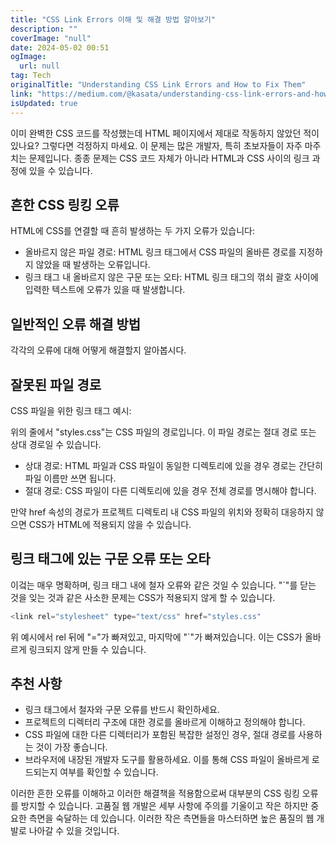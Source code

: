 ```yaml
---
title: "CSS Link Errors 이해 및 해결 방법 알아보기"
description: ""
coverImage: "null"
date: 2024-05-02 00:51
ogImage:
  url: null
tag: Tech
originalTitle: "Understanding CSS Link Errors and How to Fix Them"
link: "https://medium.com/@kasata/understanding-css-link-errors-and-how-to-fix-them-6ec15028736f"
isUpdated: true
---
```


이미 완벽한 CSS 코드를 작성했는데 HTML 페이지에서 제대로 작동하지 않았던 적이 있나요? 그렇다면 걱정하지 마세요. 이 문제는 많은 개발자, 특히 초보자들이 자주 마주치는 문제입니다. 종종 문제는 CSS 코드 자체가 아니라 HTML과 CSS 사이의 링크 과정에 있을 수 있습니다.

## 흔한 CSS 링킹 오류

HTML에 CSS를 연결할 때 흔히 발생하는 두 가지 오류가 있습니다:

- 올바르지 않은 파일 경로: HTML 링크 태그에서 CSS 파일의 올바른 경로를 지정하지 않았을 때 발생하는 오류입니다.
- 링크 태그 내 올바르지 않은 구문 또는 오타: HTML 링크 태그의 꺾쇠 괄호 사이에 입력한 텍스트에 오류가 있을 때 발생합니다.

<!-- seedividend - 사각형 -->

<ins class="adsbygoogle"
     style="display:block"
     data-ad-client="ca-pub-4877378276818686"
     data-ad-slot="1898504329"
     data-ad-format="auto"
     data-full-width-responsive="true"></ins>

<script>
     (adsbygoogle = window.adsbygoogle || []).push({});
</script>

## 일반적인 오류 해결 방법

각각의 오류에 대해 어떻게 해결할지 알아봅시다.

## 잘못된 파일 경로

CSS 파일을 위한 링크 태그 예시:

<!-- seedividend - 사각형 -->

<ins class="adsbygoogle"
     style="display:block"
     data-ad-client="ca-pub-4877378276818686"
     data-ad-slot="1898504329"
     data-ad-format="auto"
     data-full-width-responsive="true"></ins>

<script>
     (adsbygoogle = window.adsbygoogle || []).push({});
</script>

위의 줄에서 "styles.css"는 CSS 파일의 경로입니다. 이 파일 경로는 절대 경로 또는 상대 경로일 수 있습니다.

- 상대 경로: HTML 파일과 CSS 파일이 동일한 디렉토리에 있을 경우 경로는 간단히 파일 이름만 쓰면 됩니다.
- 절대 경로: CSS 파일이 다른 디렉토리에 있을 경우 전체 경로를 명시해야 합니다.

만약 href 속성의 경로가 프로젝트 디렉토리 내 CSS 파일의 위치와 정확히 대응하지 않으면 CSS가 HTML에 적용되지 않을 수 있습니다.

<!-- seedividend - 사각형 -->

<ins class="adsbygoogle"
     style="display:block"
     data-ad-client="ca-pub-4877378276818686"
     data-ad-slot="1898504329"
     data-ad-format="auto"
     data-full-width-responsive="true"></ins>

<script>
     (adsbygoogle = window.adsbygoogle || []).push({});
</script>

## 링크 태그에 있는 구문 오류 또는 오타

이겈는 매우 명확하며, 링크 태그 내에 철자 오류와 같은 것일 수 있습니다. "`"를 닫는 것을 잊는 것과 같은 사소한 문제는 CSS가 적용되지 않게 할 수 있습니다.

```js
<link rel="stylesheet" type="text/css" href="styles.css"
```

위 예시에서 rel 뒤에 "="가 빠져있고, 마지막에 "`"가 빠져있습니다. 이는 CSS가 올바르게 링크되지 않게 만들 수 있습니다.

<!-- seedividend - 사각형 -->

<ins class="adsbygoogle"
     style="display:block"
     data-ad-client="ca-pub-4877378276818686"
     data-ad-slot="1898504329"
     data-ad-format="auto"
     data-full-width-responsive="true"></ins>

<script>
     (adsbygoogle = window.adsbygoogle || []).push({});
</script>

## 추천 사항

- 링크 태그에서 철자와 구문 오류를 반드시 확인하세요.
- 프로젝트의 디렉터리 구조에 대한 경로를 올바르게 이해하고 정의해야 합니다.
- CSS 파일에 대한 다른 디렉터리가 포함된 복잡한 설정인 경우, 절대 경로를 사용하는 것이 가장 좋습니다.
- 브라우저에 내장된 개발자 도구를 활용하세요. 이를 통해 CSS 파일이 올바르게 로드되는지 여부를 확인할 수 있습니다.

이러한 흔한 오류를 이해하고 이러한 해결책을 적용함으로써 대부분의 CSS 링킹 오류를 방지할 수 있습니다. 고품질 웹 개발은 세부 사항에 주의를 기울이고 작은 하지만 중요한 측면을 숙달하는 데 있습니다. 이러한 작은 측면들을 마스터하면 높은 품질의 웹 개발로 나아갈 수 있을 것입니다.
